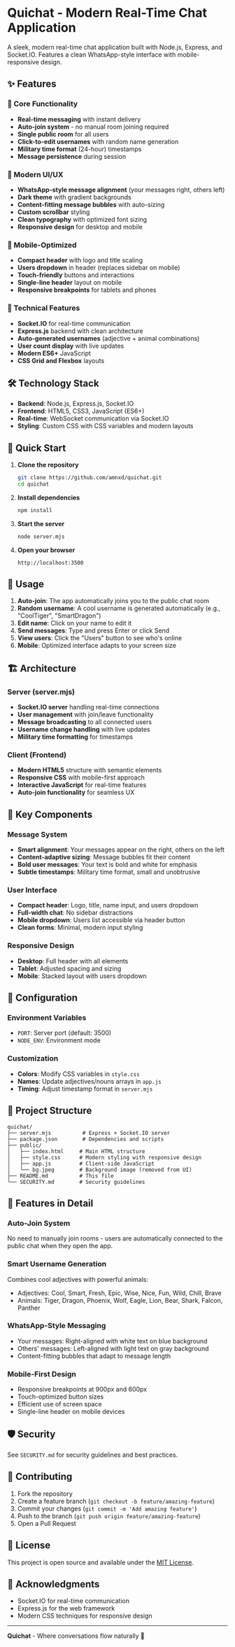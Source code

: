 # Quichat - Modern Real-Time Chat Application

A sleek, modern real-time chat application built with Node.js, Express, and Socket.IO. Features a clean WhatsApp-style interface with mobile-responsive design.

## ✨ Features

### 🚀 Core Functionality
- **Real-time messaging** with instant delivery
- **Auto-join system** - no manual room joining required
- **Single public room** for all users
- **Click-to-edit usernames** with random name generation
- **Military time format** (24-hour) timestamps
- **Message persistence** during session

### 🎨 Modern UI/UX
- **WhatsApp-style message alignment** (your messages right, others left)
- **Dark theme** with gradient backgrounds
- **Content-fitting message bubbles** with auto-sizing
- **Custom scrollbar** styling
- **Clean typography** with optimized font sizing
- **Responsive design** for desktop and mobile

### 📱 Mobile-Optimized
- **Compact header** with logo and title scaling
- **Users dropdown** in header (replaces sidebar on mobile)
- **Touch-friendly** buttons and interactions
- **Single-line header** layout on mobile
- **Responsive breakpoints** for tablets and phones

### 🔧 Technical Features
- **Socket.IO** for real-time communication
- **Express.js** backend with clean architecture
- **Auto-generated usernames** (adjective + animal combinations)
- **User count display** with live updates
- **Modern ES6+** JavaScript
- **CSS Grid and Flexbox** layouts

## 🛠️ Technology Stack

- **Backend**: Node.js, Express.js, Socket.IO
- **Frontend**: HTML5, CSS3, JavaScript (ES6+)
- **Real-time**: WebSocket communication via Socket.IO
- **Styling**: Custom CSS with CSS variables and modern layouts

## 🚀 Quick Start

1. **Clone the repository**
   ```bash
   git clone https://github.com/amnxd/quichat.git
   cd quichat
   ```

2. **Install dependencies**
   ```bash
   npm install
   ```

3. **Start the server**
   ```bash
   node server.mjs
   ```

4. **Open your browser**
   ```
   http://localhost:3500
   ```

## 📱 Usage

1. **Auto-join**: The app automatically joins you to the public chat room
2. **Random username**: A cool username is generated automatically (e.g., "CoolTiger", "SmartDragon")
3. **Edit name**: Click on your name to edit it
4. **Send messages**: Type and press Enter or click Send
5. **View users**: Click the "Users" button to see who's online
6. **Mobile**: Optimized interface adapts to your screen size

## 🏗️ Architecture

### Server (server.mjs)
- **Socket.IO server** handling real-time connections
- **User management** with join/leave functionality  
- **Message broadcasting** to all connected users
- **Username change handling** with live updates
- **Military time formatting** for timestamps

### Client (Frontend)
- **Modern HTML5** structure with semantic elements
- **Responsive CSS** with mobile-first approach
- **Interactive JavaScript** for real-time features
- **Auto-join functionality** for seamless UX

## 🎯 Key Components

### Message System
- **Smart alignment**: Your messages appear on the right, others on the left
- **Content-adaptive sizing**: Message bubbles fit their content
- **Bold user messages**: Your text is bold and white for emphasis
- **Subtle timestamps**: Military time format, small and unobtrusive

### User Interface
- **Compact header**: Logo, title, name input, and users dropdown
- **Full-width chat**: No sidebar distractions
- **Mobile dropdown**: Users list accessible via header button
- **Clean forms**: Minimal, modern input styling

### Responsive Design
- **Desktop**: Full header with all elements
- **Tablet**: Adjusted spacing and sizing
- **Mobile**: Stacked layout with users dropdown

## 🔧 Configuration

### Environment Variables
- `PORT`: Server port (default: 3500)
- `NODE_ENV`: Environment mode

### Customization
- **Colors**: Modify CSS variables in `style.css`
- **Names**: Update adjectives/nouns arrays in `app.js`
- **Timing**: Adjust timestamp format in `server.mjs`

## 📁 Project Structure

```
quichat/
├── server.mjs          # Express + Socket.IO server
├── package.json        # Dependencies and scripts
├── public/
│   ├── index.html     # Main HTML structure
│   ├── style.css      # Modern styling with responsive design
│   ├── app.js         # Client-side JavaScript
│   └── bg.jpeg        # Background image (removed from UI)
├── README.md          # This file
└── SECURITY.md        # Security guidelines
```

## 🚀 Features in Detail

### Auto-Join System
No need to manually join rooms - users are automatically connected to the public chat when they open the app.

### Smart Username Generation
Combines cool adjectives with powerful animals:
- Adjectives: Cool, Smart, Fresh, Epic, Wise, Nice, Fun, Wild, Chill, Brave
- Animals: Tiger, Dragon, Phoenix, Wolf, Eagle, Lion, Bear, Shark, Falcon, Panther

### WhatsApp-Style Messaging
- Your messages: Right-aligned with white text on blue background
- Others' messages: Left-aligned with light text on gray background
- Content-fitting bubbles that adapt to message length

### Mobile-First Design
- Responsive breakpoints at 900px and 600px
- Touch-optimized button sizes
- Efficient use of screen space
- Single-line header on mobile devices

## 🛡️ Security

See `SECURITY.md` for security guidelines and best practices.

## 🤝 Contributing

1. Fork the repository
2. Create a feature branch (`git checkout -b feature/amazing-feature`)
3. Commit your changes (`git commit -m 'Add amazing feature'`)
4. Push to the branch (`git push origin feature/amazing-feature`)
5. Open a Pull Request

## 📄 License

This project is open source and available under the [MIT License](LICENSE).

## 🙏 Acknowledgments

- Socket.IO for real-time communication
- Express.js for the web framework
- Modern CSS techniques for responsive design

---

**Quichat** - Where conversations flow naturally 💬